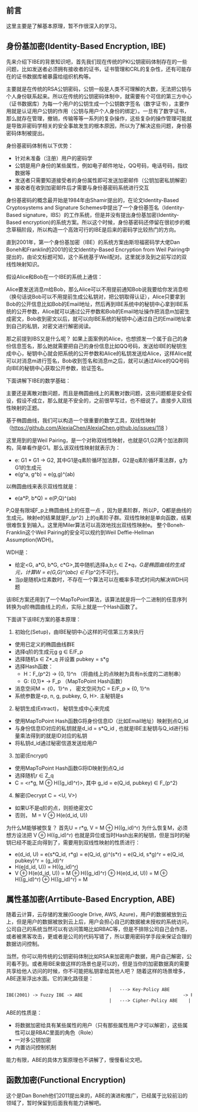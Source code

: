 ## 前言 

这里主要是了解基本原理，暂不作很深入的学习。

## 身份基加密(Identity-Based Encryption, IBE)

先来介绍下IBE的背景知识吧，首先我们现在传统的PKI公钥密码体制存在的一些问题，比如发送者必须拥有接收者的证书，证书管理和CRL的复杂性，还有可能存在的证书数据库被暴露给组织机构等。

主要就是在传统的RSA公钥密码，公钥一般是人类不可理解的大数，无法把公钥与个人身份联系起来。所以在传统的公钥密码体制中，就需要有个可信的第三方中心（证书数据库）为每一个用户的公钥生成一个公钥数字签名（数字证书），主要作用就是认证用户公钥的作用（公钥与用户个人身份的绑定）。一旦有了数字证书，那么就存在管理，撤销，传输等等一系列的复杂操作，这些复杂的操作管理可能就是导致非密码学相关的安全事故发生的根本原因，所以为了解决这些问题，身份基密码体制被提出。

身份基密码体制有以下优势：

- 针对未准备（注册）用户的密码学
- 公钥是用户身份的某些属性，例如电子邮件地址，QQ号码，电话号码，指纹数据等
- 发送者只需要知道接受者的身份属性即可发送加密邮件（公钥加密私钥解密）
- 接收者在收到加密邮件后才需要与身份基密码系统进行交互

身份基密码的概念最开始是1984年由Shamir提出的，在论文Identity-Based Cryptosystems and Signature Schemes中提出了一个身份基签名（Identity-Based signature，IBS）的工作系统，但是并没有提出身份基加密(Identity-Based encryption)的系统方案。所以这个时候，身份基密码还停留在很初步的概念草稿阶段，所以构造一个高效可行的IBE是后来的密码学比较热门的方向。

直到2001年，第一个身份基加密（IBE）的系统方案由斯坦福密码学大佬Dan Boneh和Franklin的2001的论文Identity-Based Encryption from Weil Pairing中提出的，由论文标题可知，这个系统基于Weil配对。这里就涉及到之前写过的双线性映射知识。

假设Alice和Bob在一个IBE的系统上通信：

Alice要发送消息m给Bob，那么Alice可以不用提前通知Bob说我要给你发消息啦（换句话说Bob可以不用提前生成公私钥对，把公钥取得认证），Alice只要拿到Bob的公开信息比如Bob的Email地址，然后再到IBE系统中的秘钥中心拿到IBE系统的公开参数，Alice就可以通过公开参数和Bob的Email地址操作把消息m加密生成密文，Bob收到密文以后，就可以向IBE系统的秘钥中心通过自己的Email地址拿到自己的私钥，对密文进行解密阅读。

那之前提到IBS又是什么呢？ 如果上面案例的Alice，也想颁发一个属于自己的身份信息签名，那么她就需要把自己的身份信息比如QQ号码，发送给IBE的秘钥生成中心，秘钥中心就会把系统的公开参数和Alice的私钥发送给Alice，这样Alice就可以对消息m进行签名，Bob收到签名和消息m之后，就可以通过Alice的QQ号码向IBE的秘钥中心获取公开参数，验证签名。

下面讲解下IBE的数学基础：

主要还是离散对数问题，而且是椭圆曲线上的离散对数问题，这些问题都是安全假设，假设不成立，那么就是不安全的，之前很早写过，也不细说了。直接步入双线性映射的正题。

基于椭圆曲线，我们可以构造一个很重要的数学工具，双线性映射（https://github.com/AlexiaChen/AlexiaChen.github.io/issues/118 ）

这里用到的是Weil Pairing，是一个对称双线性映射，也就是G1,G2两个加法群同构，简单看作是G1。那么该双线性映射就表示为：

- e: G1 \* G1 -> G2, 其中G1是q素阶循环加法群，G2是q素阶循环乘法群，g为G1的生成元
- e(g^a, g^b) = e(g,g)^(ab)

以椭圆曲线来表示双线性就是：

- e(a\*P, b\*Q) = e(P,Q)^(ab)

P,Q是有限域F_p上椭圆曲线上的任意一点 ，因为是素阶群，所以P，Q都是曲线的生成元。映射e的结果就是F_(p^2) 上的q素阶子群。双线性映射是单向函数，结果很难恢复到输入。这里用Miler算法可以高效地找出双线性映射e。 整个Boneh-Franklin这个Weil Pairing的安全可以规约到Weil Deffie-Hellman Assumption(WDH)。

WDH是：

- 给定<G, a\*G, b\*G, c\*G>,其中随机选择a,b,c ∈ Z\*_q。G是椭圆曲线的生成元，计算W = e(G,G)^(abc) ∈ F_(p^2)不可行。
- 当p是随机k位素数时，不存在一个算法可以在概率多项式时间内解决WDH问题

该IBE方案还用到了一个MapToPoint算法，该算法就是将一个二进制的任意序列转换为q阶椭圆曲线上的点，实际上就是一个Hash函数了。

下面讲下该IBE方案的基本原理：

1. 初始化(Setup)，由IBE秘钥中心这样的可信第三方来执行

- 使用已定义的椭圆曲线群E
- 选择q阶的生成元g g ∈ E/F_p
- 选择随机s ∈ Z\*_q 并设置 pubkey = s\*g
- 选择Hash函数：
   - H：F_(p^2) -> {0, 1}^n   （将曲线上的点映射为具有n长度的二进制串）
   - G: {0,1}\* -> F_p  （MapToPoint Hash函数）
- 消息空间M = ｛0，1}^n ， 密文空间为C = E/F_p × {0, 1}^n
- 系统参数是<p, n, g, pubkey, G, H>. 主秘钥是s

2. 秘钥生成(Extract)， 秘钥生成中心来完成

- 使用MapToPoint Hash函数G将身份信息ID（比如Email地址）映射到点Q_id
- 与身份信息ID对应的私钥就是d_id = s*Q_id  , 也就是IBE主秘钥与Q_id进行标量乘法得到的就是ID对应的私钥
- 将私钥d_id通过秘密信道发送给用户

3. 加密(Encrypt)

- 使用MapToPoint Hash函数G将ID映射到点Q_id
- 选择随机r ∈ Z_q
- C = <r*g, M ⊕ H((g_id)^r)>, 其中 g_id = e(Q_id, pubkey) ∈ F_(p^2) 

4. 解密(Decrypt C = <U, V>)

- 如果U不是q阶的点，则拒绝密文C
- 否则， M = V ⊕ H(e(d_id, U))

为什么M能够被恢复？ 首先U = r\*g,  V = M  ⊕ H((g_id)^r)  为什么恢复M，必须想方设法把 V ⊕ H((g_id)^r) 也就是异位或当时Hash出来的秘钥，但是当时的秘钥已经不能正向得到了，需要用到双线性映射的性质进行：

- e(d_id, U) = e(s\*Q_id, r\*g) = e(Q_id, g)^(s\*r) = e(Q_id, s\*g)^r = e(Q_id, pubkey)^r = (g_id)^r
- H(e(d_id, U)) = H((g_id)^r)
- V ⊕ H(e(d_id, U)) = M ⊕ H((g_id)^r) ⊕ H(e(d_id, U)) =  M ⊕ H((g_id)^r) ⊕ H((g_id)^r) = M

## 属性基加密(Arrtibute-Based Encryption, ABE)

随着云计算，云存储的发展(Google Drive, AWS, Azure)，用户的数据被放到云上，但是用户的数据被放到云上后，用户会担心自己的数据被未授权的系统访问，公司自己的系统当然可以有访问策略比如RBAC等，但是不排除公司自己会作恶，或者被黑客攻击，更或者是公司的代码写错了，所以要用密码学手段来保证合理的数据访问控制。

当然，你可以用传统的公钥密码体制比如RSA来加密用户数据，用户自己解密，公司看不到。或者用IBE来做这样的场景也是可以的，但是当你的加密数据真的需要共享给他人访问的时候，你不可能把私钥拿给其他人吧？  随着这样的场景增多，ABE逐渐浮出水面。它的演化路径是：

```txt
                                       |   ---> Key-Policy ABE        |
IBE(2001) -> Fuzzy IBE -> ABE                                      -> Functional Encryption(2011)
                                       |   ---> Cipher-Policy ABE    |
```

ABE的性质是：

- 将数据加密给具有某些属性的用户（只有那些属性用户才可以解密），这些属性可以是RBAC里面的角色（Role）
- 一对多公钥加密
- 内置访问控制机制 

能力有限，ABE的具体方案原理也不讲解了，慢慢看论文吧。

## 函数加密(Functional Encryption)

这个是Dan Boneh他们2011提出来的，ABE的演进和推广，已经属于比较前沿的领域了，暂时保留到后面我有能力讲解吧。